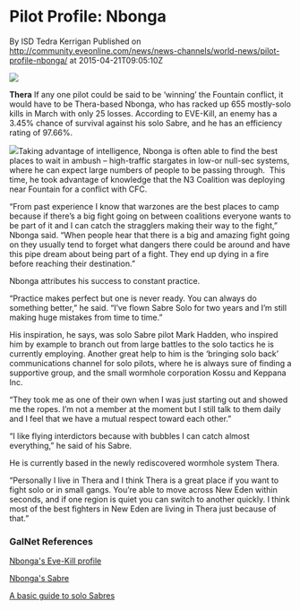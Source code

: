 # Pilot Profile: Nbonga
By ISD Tedra Kerrigan
Published on http://community.eveonline.com/news/news-channels/world-news/pilot-profile-nbonga/ at 2015-04-21T09:05:10Z

![](http://web.ccpgamescdn.com/newssystem/media/67120/1/IC.png)

**Thera** If any one pilot could be said to be ‘winning’ the Fountain conflict, it would have to be Thera-based Nbonga, who has racked up 655 mostly-solo kills in March with only 25 losses. According to EVE-Kill, an enemy has a 3.45% chance of survival against his solo Sabre, and he has an efficiency rating of 97.66%.

![](http://web.ccpgamescdn.com/newssystem/media/67120/1/Character_Portrait.jpg)Taking advantage of intelligence, Nbonga is often able to find the best places to wait in ambush – high-traffic stargates in low-or null-sec systems, where he can expect large numbers of people to be passing through. &nbsp;This time, he took advantage of knowledge that the N3 Coalition was deploying near Fountain for a conflict with CFC.

“From past experience I know that warzones are the best places to camp because if there’s a big fight going on between coalitions everyone wants to be part of it and I can catch the stragglers making their way to the fight,” Nbonga said. “When people hear that there is a big and amazing fight going on they usually tend to forget what dangers there could be around and have this pipe dream about being part of a fight. They end up dying in a fire before reaching their destination.”

Nbonga attributes his success to constant practice.

“Practice makes perfect but one is never ready. You can always do something better,” he said. “I’ve flown Sabre Solo for two years and I’m still making huge mistakes from time to time.”

His inspiration, he says, was solo Sabre pilot Mark Hadden, who inspired him by example to branch out from large battles to the solo tactics he is currently employing. Another great help to him is the ‘bringing solo back’ communications channel for solo pilots, where he is always sure of finding a supportive group, and the small wormhole corporation Kossu and Keppana Inc.

“They took me as one of their own when I was just starting out and showed me the ropes. I’m not a member at the moment but I still talk to them daily and I feel that we have a mutual respect toward each other.”

“I like flying interdictors because with bubbles I can catch almost everything,” he said of his Sabre.

He is currently based in the newly rediscovered wormhole system Thera.

“Personally I live in Thera and I think Thera is a great place if you want to fight solo or in small gangs. You’re able to move across New Eden within seconds, and if one region is quiet you can switch to another quickly. I think most of the best fighters in New Eden are living in Thera just because of that.”

### GalNet References

[Nbonga's Eve-Kill profile](http://eve-kill.net/?a=pilot_detail&view=kills&plt_id=464924&m=3&y=2015)

[Nbonga's Sabre](https://eve-kill.net/?a=kill_detail&kll_id=28043645)

[A basic guide to solo Sabres](http://failheap-challenge.com/showthread.php?16825-TMA-Life-Inside-the-Bubble-How-to-solo-camp-with-a-Sabre)

